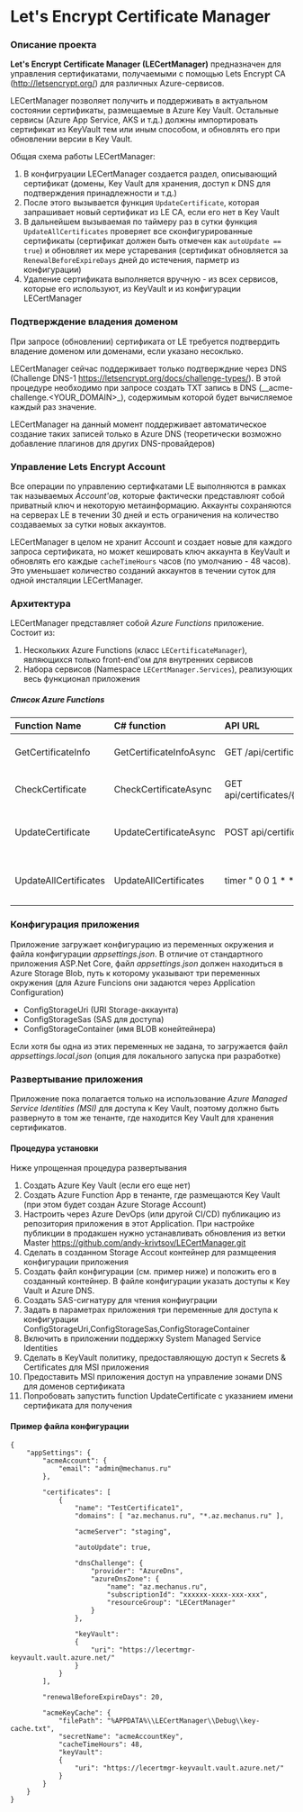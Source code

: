 ﻿# Let's Encrypt Certificate Manager

### Описание проекта

**Let's Encrypt Certificate Manager (LECertManager)** предназначен для управления сертификатами, 
получаемыми с помощью Lets Encrypt CA (http://letsencrypt.org/) для различных Azure-сервисов.

LECertManager позволяет получить и поддерживать в актуальном состоянии сертификаты, размещаемые в Azure Key Vault. 
Остальные сервисы (Azure App Service, AKS и т.д.) должны импортировать сертификат из KeyVault тем или иным способом,
и обновлять его при обновлении версии в Key Vault.

Общая схема работы LECertManager:
1. В конфигруации LECertManager создается раздел, описывающий сертификат (домены, Key Vault для хранения, доступ к DNS для подтверждения принадлежности и т.д.)
2. После этого вызывается функция `UpdateCertificate`, которая запрашивает новый сертификат из LE CA, если его нет в Key Vault
3. В дальнейшем вызываемая по таймеру раз в сутки функция `UpdateAllCertificates` проверяет все сконфигурированные сертификаты (сертификат должен быть отмечен как `autoUpdate == true`) 
и обновляет их мере устаревания (сертификат обновляется за `RenewalBeforeExpireDays` дней до истечения, парметр из конфигурации)
4. Удаление сертификата выполняется вручную - из всех сервисов, которые его используют, из KeyVault и из конфигурации LECertManager

### Подтверждение владения доменом

При запросе (обновлении) сертификата от LE требуется подтвердить владение доменом или доменами, если указано несоклько. 

LECertManager сейчас поддерживает только подтверждние через DNS (Challenge DNS-1 https://letsencrypt.org/docs/challenge-types/).
В этой процедуре необходимо при запросе создать TXT запись в DNS (__acme-challenge.<YOUR_DOMAIN>_), содержимым которой будет 
вычисляемое каждый раз значение.

LECertManager на данный момент поддерживает автоматическое создание таких записей только в Azure DNS (теоретически возможно добавление плагинов для других DNS-провайдеров)
 
### Управление Lets Encrypt Account

Все операции по управлению сертифкатами LE выполняются в рамках так называемых _Account'ов_, которые фактически представлюят собой 
приватный ключ и некоторую метаинформацию. Аккаунты сохраняются на серверах LE в течении 30 дней и есть ограничения на количество
создаваемых за сутки новых аккаунтов.

LECertManager в целом не хранит Account и создает новые для каждого запроса сертификата, но может кешировать ключ аккаунта в KeyVault 
и обновлять его каждые `cacheTimeHours` часов (по умолчанию - 48 часов). Это уменьшает количество созданий аккаунтов в
 течении суток для одной инсталяции LECertManager.
  
### Архитектура

LECertManager представляет собой _Azure Functions_ приложение.
Состоит из:
1. Нескольких Azure Functions (класс `LECertificateManager`), являющихся только front-end'ом для внутренних сервисов
2. Набора сервисов (Namespace `LECertManager.Services`), реализующих весь функционал приложения

##### Список Azure Functions
| Function Name       | C# function   | API URL     | Назначение
| :------------------ | :------------ | :---------- | :----------
| GetCertificateInfo    | GetCertificateInfoAsync | GET /api/certificates/{name}       | Получить данные о сертификате
| CheckCertificate      | CheckCertificateAsync   | GET api/certificates/{name}/status | Проверить не истек ли сертификат
| UpdateCertificate     | UpdateCertificateAsync  | POST api/certificates/{name}       | Обновить сертификат (&force=true - принудительно)
| UpdateAllCertificates | UpdateAllCertificates   | timer " 0 0 1 * * * "              | Регулярная проверка и обновление сертификатов

### Конфигурация приложения
Приложение загружает конфигурацию из переменных окружения и файла конфигурации _appsettings.json_. В отличие от стандартного приложения ASP.Net Core,
 файл _appsettings.json_ должен находиться в Azure Storage Blob, путь к которому указывают три переменных окружения
(для Azure Funcions они задаются через Application Configuration)

* ConfigStorageUri  (URI Storage-аккаунта)
* ConfigStorageSas  (SAS для доступа)
* ConfigStorageContainer  (имя BLOB конейтейнера)

Если хотя бы одна из этих переменных не задана, то загружается файл _appsettings.local.json_ (опция для локального запуска при разработке)

### Развертывание приложения 
Приложение пока полагается только на использование _Azure Managed Service Identities (MSI)_ для доступа к Key Vault, поэтому должно быть развернуто
в том же тенанте, где находится Key Vault для хранения сертификатов.

#### Процедура установки
Ниже упрощенная процедура развертывания

1. Создать Azure Key Vault (если его еще нет)
2. Создать Azure Function App в тенанте, где размещаются Key Vault (при этом будет создан Azure Storage Account)
3. Настроить через Azure DevOps (или другой CI/CD) публикацию из репозитория приложения в этот Application.
   При настройке публикции в продакшен нужно устанавливать обновления из ветки Master
   https://github.com/andy-krivtsov/LECertManager.git
4. Сделать в созданном Storage Accout контейнер для размщеения конфигурации приложения
5. Создать файл конфигурации (см. пример ниже) и положить его в созданный контейнер. В файле конфигурации указать доступы к Key Vault и Azure DNS. 
6. Создать SAS-сигнатуру для чтения конфиуграции 
7. Задать в параметрах приложения три переменные для доступа к конфигурации ConfigStorageUri,ConfigStorageSas,ConfigStorageContainer
8. Включить в приложении поддержку System Managed Service Identities
9. Сделать в KeyVault политику, предоставляющую доступ к Secrets & Certificates для MSI приложения
10. Предоставить MSI приложения доступ на управление зонами DNS для доменов сертификата 
11. Попробовать запустить function UpdateCertificate с указанием имени сертификата для получения 

#### Пример файла конфигурации
```
{
    "appSettings": {       
        "acmeAccount": {
            "email": "admin@mechanus.ru"
        },        

        "certificates": [
            {
                "name": "TestCertificate1",                
                "domains": [ "az.mechanus.ru", "*.az.mechanus.ru" ],

                "acmeServer": "staging", 
                
                "autoUpdate": true, 
                
                "dnsChallenge": {
                    "provider": "AzureDns",
                    "azureDnsZone": {
                        "name": "az.mechanus.ru",
                        "subscriptionId": "xxxxxx-xxxx-xxx-xxx",
                        "resourceGroup": "LECertManager"
                    }                    
                },
                
                "keyVault":
                {
                    "uri": "https://lecertmgr-keyvault.vault.azure.net/"
                }
            }
        ],
        
        "renewalBeforeExpireDays": 20, 
        
        "acmeKeyCache": {
            "filePath": "%APPDATA%\\LECertManager\\Debug\\key-cache.txt",            
            "secretName": "acmeAccountKey",
            "cacheTimeHours": 48,            
            "keyVault":
            {
                "uri": "https://lecertmgr-keyvault.vault.azure.net/"
            }
        }
    }
}
```